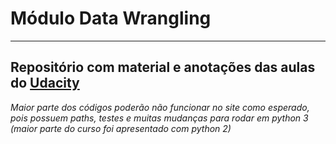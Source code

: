 # Módulo Data Wrangling
___

## Repositório com material e anotações das aulas do [Udacity](https://www.udacity.com)

*Maior parte dos códigos poderão não funcionar no site como esperado, pois possuem paths, testes e muitas mudanças para rodar em python 3 (maior parte do curso foi apresentado com python 2)*
